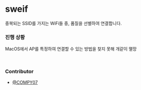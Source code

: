 # sweif
중복되는 SSID를 가지는 WiFi들 중, 품질을 선별하여 연결합니다.

### 진행 상황
MacOS에서 AP를 특정하여 연결할 수 있는 방법을 찾지 못해 개같이 멸망

<br>

### Contributor
- [@COMPY07](https://github.com/COMPY07)

